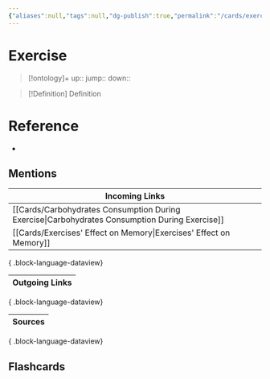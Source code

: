 ```yaml
---
{"aliases":null,"tags":null,"dg-publish":true,"permalink":"/cards/exercise/","dgPassFrontmatter":true}
---
```


# Exercise

> [!ontology]+
> up:: 
> jump:: 
> down:: 

> [!Definition] Definition

# Reference

- 

## Mentions

| Incoming Links                                                                                    |
| ------------------------------------------------------------------------------------------------- |
| [[Cards/Carbohydrates Consumption During Exercise\|Carbohydrates Consumption During Exercise]] |
| [[Cards/Exercises' Effect on Memory\|Exercises' Effect on Memory]]                             |

{ .block-language-dataview}

| Outgoing Links |
| -------------- |

{ .block-language-dataview}

| Sources |
| ------- |

{ .block-language-dataview}

## Flashcards